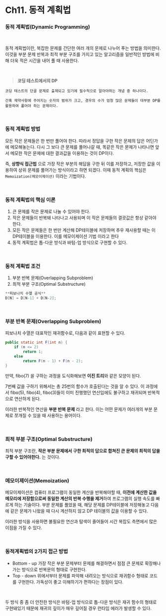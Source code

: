 # Ch11. 동적 계획법

### 동적 계획법(Dynamic Programming)

<br>

동적 계획법이란, 복잡한 문제를 간단한 여러 개의 문제로 나누어 푸는 방법을 의미한다. 이것을 부분 문제 반복과 최적 부분 구조를 가지고 있는 알고리즘을 일반적인 방법에 비해 더욱 적은 시간을 내어 풀 때 사용한다.

<br>

> **코딩 테스트에서의 DP**

    코딩 테스트의 단골 문제로 출제되고 있기에 필수적으로 알아야하는 개념 중 하나이다.

    간혹 제약사항에 주어지는 숫자의 범위가 크고, 경우의 수가 엄청 많은 문제들이 대부분 DP를 활용하여 풀어야 하는 문제이다.

<br>

### 동적 계획법 방법

모든 작은 문제들은 한 번만 풀어야 한다. 따라서 정답을 구한 작은 문제의 답은 어딘가에 메모해놓는다. 다시 그 보다 큰 문제를 풀어나갈 때, 똑같은 작은 문제가 나타나면 앞서 메모한 작은 문제에 대한 결과값을 이용하는 것이 DP이다.

즉, **상향식 접근법** 으로 가장 작은 부분의 해답을 구한 뒤 이를 저장하고, 저장한 값을 이용하여 상위 문제를 풀어가는 방식이라고 하면 되겠다. 이때 동적 계획의 핵심은 `Memoization(메모이제이션)` 이라는 기법이다.

<br>

### 동적 계획법의 핵심 이론

1. 큰 문제를 작은 문제로 나눌 수 있어야 한다.
2. 작은 문제들이 반복돼 나타나고 사용되며 이 작은 문제들의 결괏값은 항상 같아야 한다.
3. 모든 작은 문제들은 한 번만 계산해 DP테이블에 저장하며 추우 재사용할 때는 이 DP테이블을 이용한다. 이를 메모이제이션 기법 이라고 한다
4. 동적 계획법은 톱-다운 방식과 바텀-업 방식으로 구현할 수 있다.

<br>

### 동적 계획법 조건

1. 부분 반복 문제(Overlapping Subproblem)
2. 최적 부분 구조(Optimal Substructure)

```java
**피보나치 수열 공식**
D[N] = D[N-1] + D[N-2];
```

<br>

### 부분 반복 문제(Overlapping Subproblem)

피보나치 수열은 대표적인 재귀함수로, 다음과 같이 표현할 수 있다.

```java
public static int F(int n) {
    if (n <= 2)
        return 1;
    else
        return F(n - 1) + F(n - 2);
}
```

만약, fibo(7) 을 구하는 과정을 도식화해보면 **이진 트리**와 같은 모양이 된다.

7번째 값을 구하기 위해서는 총 25번의 함수가 호출된다는 것을 알 수 있다. 이 과정에서 fibo(5), fibo(4), fibo(3)들이 이미 진행했던 연산임에도 불구하고 재귀되며 반복적으로 연산하게 된다.

이러한 반복적인 연산을 **부분 반복 문제** 라고 한다. 이는 어떤 문제가 여러개의 부분 문제로 쪼개질 수 있을 때 사용하는 용어이다.

<br>

### 최적 부분 구조(Optimal Substructure)

최적 부분 구조란, **작은 부분 문제에서 구한 최적의 답으로 합쳐진 큰 문제의 최적의 답을 구할 수 있어야한다.** 는 것이다.

<br>

### 메모이제이션(Memoization)

메모이제이션은 컴퓨터 프로그램이 동일한 계산을 반복해야할 때, **이전에 계산한 값을 메모리에 저장함으로써 동일한 계산의 반복 수행을 제거**하여 프로그램의 실행 속도를 빠르게 하는 기술이다. 부분 문제를 풀었을 때, 해당 문제를 DP테이블에 저장해놓고 다음에 같은 문제가 나왔을 때 다시 계산하지 않고 DP 테이블의 값을 이용할 수 있다.

이러한 방식을 사용하면 불필요한 연산과 탐색이 줄어들어 시간 복잡도 측면에서 많은 이점을 가질 수 있다.

<br>

### 동적계획법의 2가지 접근 방법

- Bottom - up
  가장 작은 부분 문제부터 문제를 해결하면서 점점 큰 문제로 확장해나가는 방식으로 반복문의 형태로 구현한다.
- Top - down
  위에서부터 문제를 파악해 내려오는 방식으로 재귀함수 형태로 코드를 구현한다. 가독성이 좋고 이해하기가 편하다는 장점이 있다.

<br>

두 방식 중 좀 더 안전한 방식은 바텀-업 방식으로 톱-다운 방식은 재귀 함수의 형태로 구현돼있기 때문에 재귀의 깊이가 매우 깊어질 경우 런타임 에러가 발생할 수 있다.

<!--
- 예제

[1463 - 정수를 1로 만들기](https://www.notion.so/1463-1-69516c5131104a4faf96a7a68f45d845?pvs=21)

[14501 - 퇴사 준비하기](https://www.notion.so/14501-5fafaa8506c34461a0b7cd282540826a?pvs=21)

[2193 - 이친수 구하기](https://www.notion.so/2193-c524a6f9f48c415e9b29e124447a4ae5?pvs=21)

[10844 - 쉬운 계단 수](https://www.notion.so/10844-0ad54b56d0b546dfbe6bda2c9883b839?pvs=21) -->
